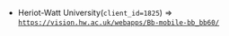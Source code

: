  - Heriot-Watt University(`client_id=1825`) => [`https://vision.hw.ac.uk/webapps/Bb-mobile-bb_bb60/`](https://vision.hw.ac.uk/webapps/Bb-mobile-bb_bb60/)
